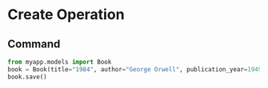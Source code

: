 # Create Operation

## Command
```python
from myapp.models import Book
book = Book(title="1984", author="George Orwell", publication_year=1949)
book.save()

